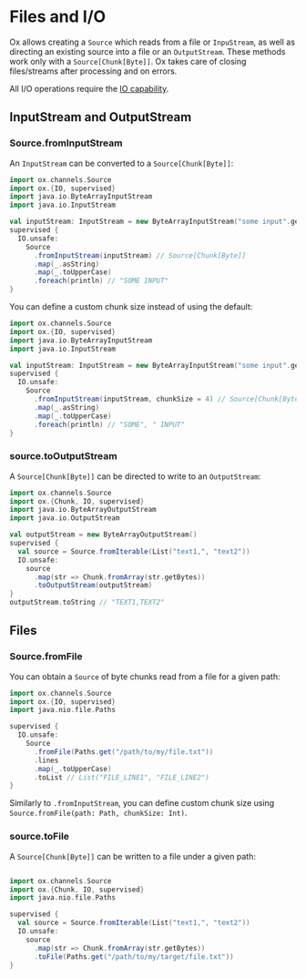 # Files and I/O

Ox allows creating a `Source` which reads from a file or `InpuStream`, as well as directing an existing source into a file or an `OutputStream`. These methods work only with a `Source[Chunk[Byte]]`. Ox takes care of closing files/streams after processing and on errors.

All I/O operations require the [IO capability](../io.md).

## InputStream and OutputStream

### Source.fromInputStream 

An `InputStream` can be converted to a `Source[Chunk[Byte]]`:

```scala mdoc:compile-only
import ox.channels.Source
import ox.{IO, supervised}
import java.io.ByteArrayInputStream
import java.io.InputStream

val inputStream: InputStream = new ByteArrayInputStream("some input".getBytes) 
supervised {
  IO.unsafe:
    Source
      .fromInputStream(inputStream) // Source[Chunk[Byte]]
      .map(_.asString)
      .map(_.toUpperCase)
      .foreach(println) // "SOME INPUT"
}
```

You can define a custom chunk size instead of using the default:


```scala mdoc:compile-only
import ox.channels.Source
import ox.{IO, supervised}
import java.io.ByteArrayInputStream
import java.io.InputStream

val inputStream: InputStream = new ByteArrayInputStream("some input".getBytes) 
supervised {
  IO.unsafe:
    Source
      .fromInputStream(inputStream, chunkSize = 4) // Source[Chunk[Byte]]
      .map(_.asString)
      .map(_.toUpperCase)
      .foreach(println) // "SOME", " INPUT"
}
```

### source.toOutputStream

A `Source[Chunk[Byte]]` can be directed to write to an `OutputStream`:

```scala mdoc:compile-only
import ox.channels.Source
import ox.{Chunk, IO, supervised}
import java.io.ByteArrayOutputStream
import java.io.OutputStream

val outputStream = new ByteArrayOutputStream()
supervised {
  val source = Source.fromIterable(List("text1,", "text2"))
  IO.unsafe:
    source
      .map(str => Chunk.fromArray(str.getBytes))
      .toOutputStream(outputStream)
}
outputStream.toString // "TEXT1,TEXT2"
```

## Files

### Source.fromFile

You can obtain a `Source` of byte chunks read from a file for a given path:

```scala mdoc:compile-only
import ox.channels.Source
import ox.{IO, supervised}
import java.nio.file.Paths

supervised {
  IO.unsafe:
    Source
      .fromFile(Paths.get("/path/to/my/file.txt"))
      .lines
      .map(_.toUpperCase)
      .toList // List("FILE_LINE1", "FILE_LINE2")
}
```

Similarly to `.fromInputStream`, you can define custom chunk size using `Source.fromFile(path: Path, chunkSize: Int)`.

### source.toFile

A `Source[Chunk[Byte]]` can be written to a file under a given path:

```scala mdoc:compile-only

import ox.channels.Source
import ox.{Chunk, IO, supervised}
import java.nio.file.Paths

supervised {
  val source = Source.fromIterable(List("text1,", "text2"))
  IO.unsafe:
    source
      .map(str => Chunk.fromArray(str.getBytes))
      .toFile(Paths.get("/path/to/my/target/file.txt"))
}
```
